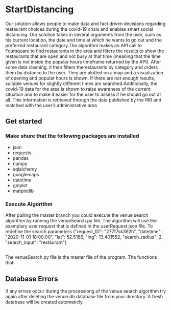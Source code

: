 # StartDistancing
Our solution allows people to make data and fact driven decisions regarding restaurant choices during the covid-19 crisis and enables smart social distancing. Our solution takes in several arguments from the user, such as his current location, the date and time at which he wants to go out and the preferred restaurant category.The algorithm makes an API call to Foursquare to find restaurants in the area and filters the results to show the restaurants that are open and not busy at that time (meaning that the time given is not inside the popular hours timeframe returned by the API). After some data cleaning, it then filters therestaurants by category and orders them by distance to the user. They are plotted on a map and a visualization of opening and popular hours is shown. If there are not enough results, suitable venues for slightly different times are searched.Additionally, the covid-19 data for the area is shown to raise awareness of the current situation and to make it easier for the user to assess if he should go out at all. This information is retrieved through the data published by the RKI and matched with the user’s administrative area

## Get started
### Make shure that the following packages are installed
  - json
  - requests
  - pandas
  - numpy
  - sqlalchemy
  - googlemaps
  - datetime
  - gmplot
  - matplotlib

### Execute Algorithm
After pulling the master branch you could execute the venue search algorithm by running the venueSearch.py file. The algorithm will use the examplary user request that is defined in the userRequest.json file. To redefine the search parameters 
{"request_ID": "277f7sk392h", "datetime": "2020-11-01 18:00:00", "lat": 52.5186, "lng": 13.401552, "search_radius": 2, "search_input": "restaurant"}

## 
The venueSearch.py file is the master file of the program. The functions that

## Database Errors
If any errors occur during the processiong of the venue search algorithm try again after deleting the venue.db database file from your directory. A fresh database will be created automaticly.
